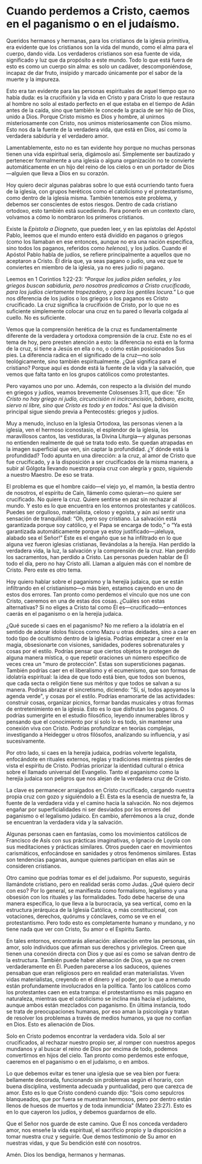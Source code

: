 # Cuando perdemos a Cristo, caemos en el paganismo o en el judaísmo.  

Queridos hermanos y hermanas, para los cristianos de la iglesia primitiva, era evidente que los cristianos son la vida del mundo, como el alma para el cuerpo, dando vida. Los verdaderos cristianos son esa fuente de vida, significado y luz que da propósito a este mundo. Todo lo que está fuera de esto es como un cuerpo sin alma: es solo un cadáver, descomponiéndose, incapaz de dar fruto, insípido y marcado únicamente por el sabor de la muerte y la impureza.

Esto era tan evidente para las personas espirituales de aquel tiempo que no había duda: es la crucifixión y la vida en Cristo y para Cristo lo que restaura al hombre no solo al estado perfecto en el que estaba en el tiempo de Adán antes de la caída, sino que también le concede la gracia de ser hijo de Dios, unido a Dios. Porque Cristo mismo es Dios y hombre, al unirnos misteriosamente con Cristo, nos unimos misteriosamente con Dios mismo. Esto nos da la fuente de la verdadera vida, que está en Dios, así como la verdadera sabiduría y el verdadero amor.

Lamentablemente, esto no es tan evidente hoy porque no muchas personas tienen una vida espiritual seria, digámoslo así. Simplemente ser bautizado y pertenecer formalmente a una iglesia o alguna organización no te convierte automáticamente en un hijo del reino de los cielos o en un portador de Dios—alguien que lleva a Dios en su corazón.

Hoy quiero decir algunas palabras sobre lo que está ocurriendo tanto fuera de la iglesia, con grupos heréticos como el catolicismo y el protestantismo, como dentro de la iglesia misma. También tenemos este problema, y debemos ser conscientes de estos riesgos. Dentro de cada cristiano ortodoxo, esto también está sucediendo. Para ponerlo en un contexto claro, volvamos a cómo lo nombraron los primeros cristianos.

Existe la *Epístola a Diogneto*, que pueden leer, y en las epístolas del Apóstol Pablo, leemos que el mundo entero está dividido en paganos o griegos (como los llamaban en ese entonces, aunque no era una nación específica, sino todos los paganos, referidos como *helenos*), y los judíos. Cuando el Apóstol Pablo habla de judíos, se refiere principalmente a aquellos que no aceptaron a Cristo. Él diría que, ya seas pagano o judío, una vez que te conviertes en miembro de la iglesia, ya no eres judío ni pagano.

Leemos en 1 Corintios 1:22-23: *"Porque los judíos piden señales, y los griegos buscan sabiduría, pero nosotros predicamos a Cristo crucificado, para los judíos ciertamente tropezadero, y para los gentiles locura."* Lo que nos diferencia de los judíos o los griegos o los paganos es Cristo crucificado. La cruz significa la crucifixión de Cristo, por lo que no es suficiente simplemente colocar una cruz en tu pared o llevarla colgada al cuello. No es suficiente.

Vemos que la comprensión herética de la cruz es fundamentalmente diferente de la verdadera y ortodoxa comprensión de la cruz. Este no es el tema de hoy, pero presten atención a esto: la diferencia no está en la forma de la cruz, si tiene a Jesús en ella o no, o cómo están posicionados Sus pies. La diferencia radica en el significado de la cruz—no solo teológicamente, sino también espiritualmente. ¿Qué significa para el cristiano? Porque aquí es donde está la fuente de la vida y la salvación, que vemos que falta tanto en los grupos católicos como protestantes.

Pero vayamos uno por uno. Además, con respecto a la división del mundo en griegos y judíos, veamos brevemente Colosenses 3:11, que dice: *"En Cristo no hay griego ni judío, circuncisión ni incircuncisión, bárbaro, escita, siervo ni libre, sino que Cristo es todo y en todos."* Así que la división principal sigue siendo previa a Pentecostés: griegos y judíos.

Muy a menudo, incluso en la Iglesia Ortodoxa, las personas vienen a la iglesia, ven el hermoso iconostasio, el esplendor de la iglesia, los maravillosos cantos, las vestiduras, la Divina Liturgia—y algunas personas no entienden realmente de qué se trata todo esto. Se quedan atrapadas en la imagen superficial que ven, sin captar la profundidad. ¿Y dónde está la profundidad? Todo apunta en una dirección: a la cruz, al amor de Cristo que fue crucificado, y a la disposición a ser crucificados de la misma manera, a subir al Gólgota llevando nuestra propia cruz con alegría y gozo, siguiendo a nuestro Maestro. De eso se trata.

El problema es que el hombre caído—el viejo yo, el mamón, la bestia dentro de nosotros, el espíritu de Caín, llámenlo como quieran—no quiere ser crucificado. No quiere la cruz. Quiere sentirse en paz sin rechazar al mundo. Y esto es lo que encuentra en los entornos protestantes y católicos. Puedes ser orgulloso, materialista, celoso y egoísta, y aún así sentir una sensación de tranquilidad: “Oh, pero soy cristiano. La salvación está garantizada porque soy católico, y el Papa se encarga de todo,” o “Ya está garantizada automáticamente porque ya estoy justificado—¡aleluya, alabado sea el Señor!” Este es el engaño que se ha infiltrado en lo que alguna vez fueron iglesias cristianas, llevándolas a la herejía. Han perdido la verdadera vida, la luz, la salvación y la comprensión de la cruz. Han perdido los sacramentos, han perdido a Cristo. Las personas pueden hablar de Él todo el día, pero no hay Cristo allí. Llaman a alguien más con el nombre de Cristo. Pero este es otro tema.

Hoy quiero hablar sobre el paganismo y la herejía judaica, que se están infiltrando en el cristianismo—o más bien, estamos cayendo en uno de estos dos errores. Tan pronto como perdemos el vínculo que nos une con Cristo, caeremos en una de estas dos cosas. ¿Cuáles son estas alternativas? Si no eliges a Cristo tal como Él es—crucificado—entonces caerás en el paganismo o en la herejía judaica.

¿Qué sucede si caes en el paganismo? No me refiero a la idolatría en el sentido de adorar ídolos físicos como Mazu u otras deidades, sino a caer en todo tipo de ocultismo dentro de la iglesia. Podrías empezar a creer en la magia, obsesionarte con visiones, sanidades, poderes sobrenaturales y cosas por el estilo. Podrías pensar que ciertos objetos te protegen de alguna manera mística, o que repetir oraciones un número específico de veces crea un "muro de protección". Estas son supersticiones paganas. También podrías caer en el liberalismo y el ecumenismo, que son formas de idolatría espiritual: la idea de que todo está bien, que todos son buenos, que cada secta o religión tiene sus méritos y que todos se salvan a su manera. Podrías abrazar el sincretismo, diciendo: "Sí, sí, todos apoyamos la agenda verde", y cosas por el estilo. Podrías enamorarte de las actividades: construir cosas, organizar picnics, formar bandas musicales y otras formas de entretenimiento en la iglesia. Esto es lo que disfrutan los paganos. O podrías sumergirte en el estudio filosófico, leyendo innumerables libros y pensando que el conocimiento por sí solo lo es todo, sin mantener una conexión viva con Cristo. Podrías profundizar en teorías complejas, investigando a Heidegger u otros filósofos, analizando su influencia, y así sucesivamente.

Por otro lado, si caes en la herejía judaica, podrías volverte legalista, enfocándote en rituales externos, reglas y tradiciones mientras pierdes de vista el espíritu de Cristo. Podrías priorizar la identidad cultural o étnica sobre el llamado universal del Evangelio. Tanto el paganismo como la herejía judaica son peligros que nos alejan de la verdadera cruz de Cristo.

La clave es permanecer arraigados en Cristo crucificado, cargando nuestra propia cruz con gozo y siguiéndolo a Él. Esta es la esencia de nuestra fe, la fuente de la verdadera vida y el camino hacia la salvación. No nos dejemos engañar por superficialidades ni ser desviados por los errores del paganismo o el legalismo judaico. En cambio, aferrémonos a la cruz, donde se encuentran la verdadera vida y la salvación.

Algunas personas caen en fantasías, como los movimientos católicos de Francisco de Asís con sus prácticas imaginativas, o Ignacio de Loyola con sus meditaciones y prácticas similares. Otros pueden caer en movimientos carismáticos, enfocándose en sanidades y otros fenómenos similares. Estas son tendencias paganas, aunque quienes participan en ellas aún se consideren cristianos.

Otro camino que podrías tomar es el del judaísmo. Por supuesto, seguirás llamándote cristiano, pero en realidad serás como Judas. ¿Qué quiero decir con eso? Por lo general, se manifiesta como formalismo, legalismo y una obsesión con los rituales y las formalidades. Todo debe hacerse de una manera específica, lo que lleva a la burocracia, ya sea vertical, como en la estructura jerárquica de la Iglesia Católica, o más constitucional, con votaciones, derechos, quórums y cónclaves, como se ve en el protestantismo. Pero todo esto es completamente humano y mundano, y no tiene nada que ver con Cristo, Su amor o el Espíritu Santo.

En tales entornos, encontrarás alienación: alienación entre las personas, sin amor, solo individuos que afirman sus derechos y privilegios. Creen que tienen una conexión directa con Dios y que así es como se salvan dentro de la estructura. También puede haber alienación de Dios, ya que no creen verdaderamente en Él. Pueden parecerse a los saduceos, quienes pensaban que eran religiosos pero en realidad eran materialistas. Viven vidas materialistas, creyendo en el dinero y el poder, por lo que a menudo están profundamente involucrados en la política. Tanto los católicos como los protestantes caen en esta trampa: el protestantismo es más pagano en naturaleza, mientras que el catolicismo se inclina más hacia el judaísmo, aunque ambos están mezclados con paganismo. En última instancia, todo se trata de preocupaciones humanas, por eso aman la psicología y tratan de resolver los problemas a través de medios humanos, ya que no confían en Dios. Esto es alienación de Dios.

Solo en Cristo podemos encontrar la verdadera vida. Solo al ser crucificados, al rechazar nuestro propio ser, al romper con nuestros apegos mundanos y al buscar el reino de Dios por encima de todo, podemos convertirnos en hijos del cielo. Tan pronto como perdemos este enfoque, caeremos en el paganismo o en el judaísmo, o en ambos.

Lo que debemos evitar es tener una iglesia que se vea bien por fuera: bellamente decorada, funcionando sin problemas según el horario, con buena disciplina, vestimenta adecuada y puntualidad, pero que carezca de amor. Esto es lo que Cristo condenó cuando dijo: "Sois como sepulcros blanqueados, que por fuera se muestran hermosos, pero por dentro están llenos de huesos de muertos y de toda inmundicia" (Mateo 23:27). Esto es en lo que cayeron los judíos, y debemos guardarnos de ello.

Que el Señor nos guarde de este camino. Que Él nos conceda verdadero amor, nos enseñe la vida espiritual, el sacrificio propio y la disposición a tomar nuestra cruz y seguirle. Que demos testimonio de Su amor en nuestras vidas, y que Su bendición esté con nosotros.

Amén. Dios los bendiga, hermanos y hermanas.

